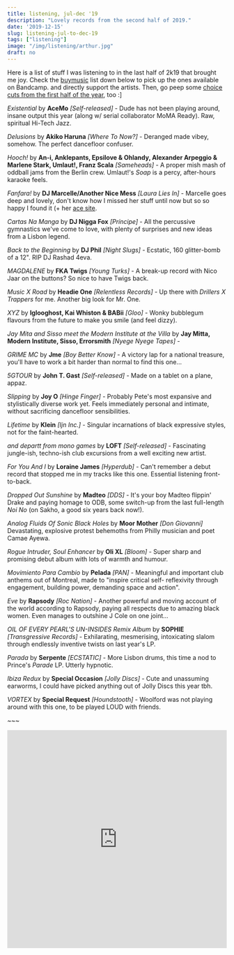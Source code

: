 ```yaml
---
title: listening, jul-dec '19
description: "Lovely records from the second half of 2019."
date: '2019-12-15'
slug: listening-jul-to-dec-19
tags: ["listening"]
image: "/img/listening/arthur.jpg"
draft: no
---
```


Here is a list of stuff I was listening to in the last half of 2k19 that brought me joy. Check the [buymusic](https://buymusic.club/) list down below to pick up the ones available on Bandcamp. and directly support the artists. Then, go peep some [choice cuts from the first half of the year](https://ewen.io/2019/06/20/listening-jan-to-jun-19/), too :]

*Existential* by **AceMo** *[Self-released]* - Dude has not been playing around, insane output this year (along w/ serial collaborator MoMA Ready). Raw, spiritual Hi-Tech Jazz.

*Delusions* by **Akiko Haruna** *[Where To Now?]* - Deranged made vibey, somehow. The perfect dancefloor confuser.

*Hooch!* by **An-i, Anklepants, Epsilove & Ohlandy, Alexander Arpeggio & Marlene Stark, Umlaut!, Franz Scala** *[Sameheads]* - A proper mish mash of oddball jams from the Berlin crew. Umlaut!'s *Soap* is a percy, after-hours karaoke feels.

*Fanfara!* by **DJ Marcelle/Another Nice Mess** *[Laura Lies In]* - Marcelle goes deep and lovely, don't know how I missed her stuff until now but so so happy I found it (+ her [ace site](http://www.anothernicemess.com/index.html). 

*Cartas Na Manga* by **DJ Nigga Fox** *[Príncipe]* - All the percussive gymnastics we've come to love, with plenty of surprises and new ideas from a Lisbon legend.

*Back to the Beginning* by **DJ Phil** *[Night Slugs]* - Ecstatic, 160 glitter-bomb of a 12". RIP DJ Rashad 4eva.

*MAGDALENE* by **FKA Twigs** *[Young Turks]* - A break-up record with Nico Jaar on the buttons? So nice to have Twigs back.

*Music X Road* by **Headie One** *[Relentless Records]* - Up there with *Drillers X Trappers* for me. Another big look for Mr. One.

*XYZ* by **Iglooghost, Kai Whiston & BABii** *[Gloo]* - Wonky bubblegum flavours from the future to make you smile (and feel dizzy).

*Jay Mita and Sisso meet the Modern Institute at the Villa* by **Jay Mitta, Modern Institute, Sisso, Errorsmith** *[Nyege Nyege Tapes]* - 

*GRIME MC* by **Jme** *[Boy Better Know]* - A victory lap for a national treasure, you'll have to work a bit harder than normal to find this one...

*5GTOUR* by **John T. Gast** *[Self-released]* - Made on a tablet on a plane, appaz.

*Slipping* by **Joy O** *[Hinge Finger]* - Probably Pete's most expansive and stylistically diverse work yet. Feels immediately personal and intimate, without sacrificing dancefloor sensibilities. 

*Lifetime* by **Klein** *[Ijn Inc.]* - Singular incarnations of black expressive styles, not for the faint-hearted.

*and departt from mono games* by **LOFT** *[Self-released]* - Fascinating jungle-ish, techno-ish club excursions from a well exciting new artist. 

*For You And I* by **Loraine James** *[Hyperdub]* - Can't remember a debut record that stopped me in my tracks like this one. Essential listening front-to-back.

*Dropped Out Sunshine* by **Madteo** *[DDS]* - It's your boy Madteo flippin' Drake and paying homage to ODB, some switch-up from the last full-length *Noi No* (on Sakho, a good six years back now!).

*Analog Fluids Of Sonic Black Holes* by **Moor Mother** *[Don Giovanni]* Devastating, explosive protest behemoths from Philly musician and poet Camae Ayewa.

*Rogue Intruder, Soul Enhancer* by **Oli XL** *[Bloom]* - Super sharp and promising debut album with lots of warmth and humour.

*Movimiento Para Cambio* by **Pelada** *[PAN]* - Meaningful and important club anthems out of Montreal, made to "inspire critical self- reflexivity through engagement, building power, demanding space and action". 

*Eve* by **Rapsody** *[Roc Nation]* - Another powerful and moving account of the world according to Rapsody, paying all respects due to amazing black women. Even manages to outshine J Cole on one joint...

*OIL OF EVERY PEARL'S UN-INSIDES Remix Album* by **SOPHIE** *[Transgressive Records]* - Exhilarating, mesmerising, intoxicating slalom through endlessly inventive twists on last year's LP.

*Parada* by **Serpente** *[ECSTATIC]* - More Lisbon drums, this time a nod to Prince's *Parade* LP. Utterly hypnotic.

*Ibiza Redux* by **Special Occasion** *[Jolly Discs]* - Cute and unassuming earworms, I could have picked anything out of Jolly Discs this year tbh.

*VORTEX* by **Special Request** *[Houndstooth]* - Woolford was not playing around with this one, to be played LOUD with friends.

*~~~*

<iframe src="https://buymusic.club/embed/ewen-listening-jul-dec-19" height="500" width="100%" frameborder="0"></iframe>

